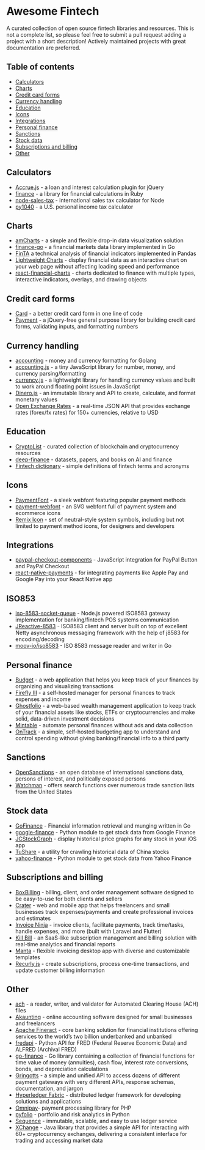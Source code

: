 # Awesome Fintech

A curated collection of open source fintech libraries and resources. This is not a complete list, so please feel free to submit a pull request adding a project with a short description! Actively maintained projects with great documentation are preferred.

## Table of contents
- [Calculators](#calculators)
- [Charts](#charts)
- [Credit card forms](#credit-card-forms)
- [Currency handling](#currency-handling)
- [Education](#education)
- [Icons](#icons)
- [Integrations](#integrations)
- [Personal finance](#personal-finance)
- [Sanctions](#sanctions)
- [Stock data](#stock-data)
- [Subscriptions and billing](#subscriptions-and-billing)
- [Other](#other)

## Calculators
- [Accrue.js](https://github.com/jpederson/Accrue.js) - a loan and interest calculation plugin for jQuery
- [finance](https://github.com/marksweston/finance) - a library for financial calculations in Ruby
- [node-sales-tax](https://github.com/valeriansaliou/node-sales-tax) - international sales tax calculator for Node
- [py1040](https://github.com/b-k/py1040) - a U.S. personal income tax calculator

## Charts
- [amCharts](https://github.com/amcharts/amcharts4) - a simple and flexible drop-in data visualization solution
- [finance-go](https://github.com/piquette/finance-go) - a financial markets data library implemented in Go
- [FinTA](https://github.com/peerchemist/finta) a technical analysis of financial indicators implemented in Pandas
- [Lightweight Charts](https://github.com/tradingview/lightweight-charts) - display financial data as an interactive chart on your web page without affecting loading speed and performance
- [react-financial-charts](https://github.com/reactivemarkets/react-financial-charts) - charts dedicated to finance with multiple types, interactive indicators, overlays, and drawing objects

## Credit card forms
- [Card](https://github.com/jessepollak/card) - a better credit card form in one line of code
- [Payment](https://github.com/jessepollak/payment) - a jQuery-free general purpose library for building credit card forms, validating inputs, and formatting numbers

## Currency handling
- [accounting](https://github.com/leekchan/accounting) - money and currency formatting for Golang
- [accounting.js](https://github.com/openexchangerates/accounting.js) -  a tiny JavaScript library for number, money, and currency parsing/formatting
- [currency.js](https://github.com/scurker/currency.js/) - a lightweight library for handling currency values and built to work around floating point issues in JavaScript
- [Dinero.js](https://github.com/dinerojs/dinero.js) - an immutable library and API to create, calculate, and format monetary values
- [Open Exchange Rates](https://github.com/wjcrowcroft/open-exchange-rates) - a real-time JSON API that provides exchange rates (forex/fx rates) for 150+ currencies, relative to USD

## Education
- [CryptoList](https://github.com/coinpride/CryptoList) - curated collection of blockchain and cryptocurrency resources
- [deep-finance](https://github.com/sangyx/deep-finance) - datasets, papers, and books on AI and finance
- [Fintech dictionary](https://github.com/moov-io/terms-dictionary) - simple definitions of fintech terms and acronyms

## Icons
- [PaymentFont](https://github.com/AlexanderPoellmann/PaymentFont) - a sleek webfont featuring popular payment methods
- [payment-webfont](https://github.com/orlandotm/payment-webfont) - an SVG webfont full of payment system and ecommerce icons
- [Remix Icon](https://github.com/Remix-Design/RemixIcon) - set of neutral-style system symbols, including but not limited to payment method icons, for designers and developers

## Integrations
- [paypal-checkout-components](https://github.com/paypal/paypal-checkout-components) - JavaScript integration for PayPal Button and PayPal Checkout
- [react-native-payments](https://github.com/naoufal/react-native-payments) - for integrating payments like Apple Pay and Google Pay into your React Native app

## ISO853
- [iso-8583-socket-queue](https://github.com/juks/iso-8583-socket-queue) - Node.js powered ISO8583 gateway implementation for banking/fintech POS systems communication
- [JReactive-8583](https://github.com/kpavlov/jreactive-8583) - ISO8583 client and server built on top of excellent Netty asynchronous messaging framework with the help of j8583 for encoding/decoding
- [moov-io/iso8583](https://github.com/moov-io/iso8583#moov-ioiso8583) - ISO 8583 message reader and writer in Go

## Personal finance
- [Budget](https://github.com/range-of-motion/budget) - a web application that helps you keep track of your finances by organizing and visualizing transactions
- [Firefly III](https://github.com/firefly-iii/firefly-iii) - a self-hosted manager for personal finances to track expenses and income
- [Ghostfolio](https://github.com/ghostfolio/ghostfolio) - a web-based wealth management application to keep track of your financial assets like stocks, ETFs or cryptocurrencies and make solid, data-driven investment decisions
- [Mintable](https://github.com/kevinschaich/mintable) - automate personal finances without ads and data collection
- [OnTrack](https://github.com/inoda/ontrack) - a simple, self-hosted budgeting app to understand and control spending without giving banking/financial info to a third party

## Sanctions
- [OpenSanctions](https://github.com/pudo/opensanctions) - an open database of international sanctions data, persons of interest, and politically exposed persons
- [Watchman](https://github.com/moov-io/watchman) - offers search functions over numerous trade sanction lists from the United States

## Stock data
- [GoFinance](https://github.com/aktau/gofinance) - Financial information retrieval and munging written in Go
- [google-finance](https://github.com/hongtaocai/googlefinance) - Python module to get stock data from Google Finance
- [JCStockGraph](https://github.com/jconst/JCStockGraph) - display historical price graphs for any stock in your iOS app
- [TuShare](https://github.com/waditu/tushare) - a utility for crawling historical data of China stocks
- [yahoo-finance](https://github.com/lukaszbanasiak/yahoo-finance) - Python module to get stock data from Yahoo Finance

## Subscriptions and billing
- [BoxBilling](https://github.com/boxbilling/boxbilling) - billing, client, and order management software designed to be easy-to-use for both clients and sellers
- [Crater](https://github.com/bytefury/crater) - web and mobile app that helps freelancers and small businesses track expenses/payments and create professional invoices and estimates
- [Invoice Ninja](https://github.com/invoiceninja/invoiceninja) - invoice clients, facilitate payments, track time/tasks, handle expenses, and more (built with Laravel and Flutter)
- [Kill Bill](https://github.com/killbill/killbill) - an SaaS-like subscription management and billing solution with real-time analytics and financial reports
- [Manta](https://github.com/hql287/Manta) - flexible invoicing desktop app with diverse and customizable templates
- [Recurly.js](https://github.com/recurly/recurly-js) - create subscriptions, process one-time transactions, and update customer billing information

## Other
- [ach](https://github.com/moov-io/ach) - a reader, writer, and validator for Automated Clearing House (ACH) files
- [Akaunting](https://github.com/akaunting/akaunting) - online accounting software designed for small businesses and freelancers
- [Apache Fineract](https://github.com/apache/fineract) - core banking solution for financial institutions offering services to the world’s two billion underbanked and unbanked
- [fredapi](https://github.com/mortada/fredapi) - Python API for FRED (Federal Reserve Economic Data) and ALFRED (Archival FRED)
- [go-finance](https://github.com/alpeb/go-finance) - Go library containing a collection of financial functions for time value of money (annuities), cash flow, interest rate conversions, bonds, and depreciation calculations
- [Gringotts](https://github.com/aviabird/gringotts) - a simple and unified API to access dozens of different payment gateways with very different APIs, response schemas, documentation, and jargon
- [Hyperledger Fabric](https://github.com/hyperledger/fabric) - distributed ledger framework for developing solutions and applications
- [Omnipay](https://github.com/thephpleague/omnipay)- payment processing library for PHP
- [pyfolio](https://github.com/quantopian/pyfolio) - portfolio and risk analytics in Python
- [Sequence](https://github.com/runopsio/sequence) - immutable, scalable, and easy to use ledger service
- [XChange](https://github.com/knowm/XChange) - Java library that provides a simple API for interacting with 60+ cryptocurrency exchanges, delivering a consistent interface for trading and accessing market data
